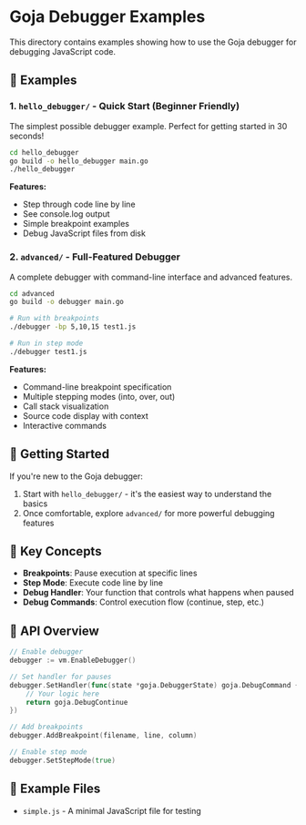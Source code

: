 # Goja Debugger Examples

This directory contains examples showing how to use the Goja debugger for debugging JavaScript code.

## 📂 Examples

### 1. `hello_debugger/` - Quick Start (Beginner Friendly)
The simplest possible debugger example. Perfect for getting started in 30 seconds!

```bash
cd hello_debugger
go build -o hello_debugger main.go
./hello_debugger
```

**Features:**
- Step through code line by line
- See console.log output
- Simple breakpoint examples
- Debug JavaScript files from disk

### 2. `advanced/` - Full-Featured Debugger
A complete debugger with command-line interface and advanced features.

```bash
cd advanced
go build -o debugger main.go

# Run with breakpoints
./debugger -bp 5,10,15 test1.js

# Run in step mode
./debugger test1.js
```

**Features:**
- Command-line breakpoint specification
- Multiple stepping modes (into, over, out)
- Call stack visualization
- Source code display with context
- Interactive commands

## 🚀 Getting Started

If you're new to the Goja debugger:

1. Start with `hello_debugger/` - it's the easiest way to understand the basics
2. Once comfortable, explore `advanced/` for more powerful debugging features

## 🔧 Key Concepts

- **Breakpoints**: Pause execution at specific lines
- **Step Mode**: Execute code line by line
- **Debug Handler**: Your function that controls what happens when paused
- **Debug Commands**: Control execution flow (continue, step, etc.)

## 📖 API Overview

```go
// Enable debugger
debugger := vm.EnableDebugger()

// Set handler for pauses
debugger.SetHandler(func(state *goja.DebuggerState) goja.DebugCommand {
    // Your logic here
    return goja.DebugContinue
})

// Add breakpoints
debugger.AddBreakpoint(filename, line, column)

// Enable step mode
debugger.SetStepMode(true)
```

## 📝 Example Files

- `simple.js` - A minimal JavaScript file for testing